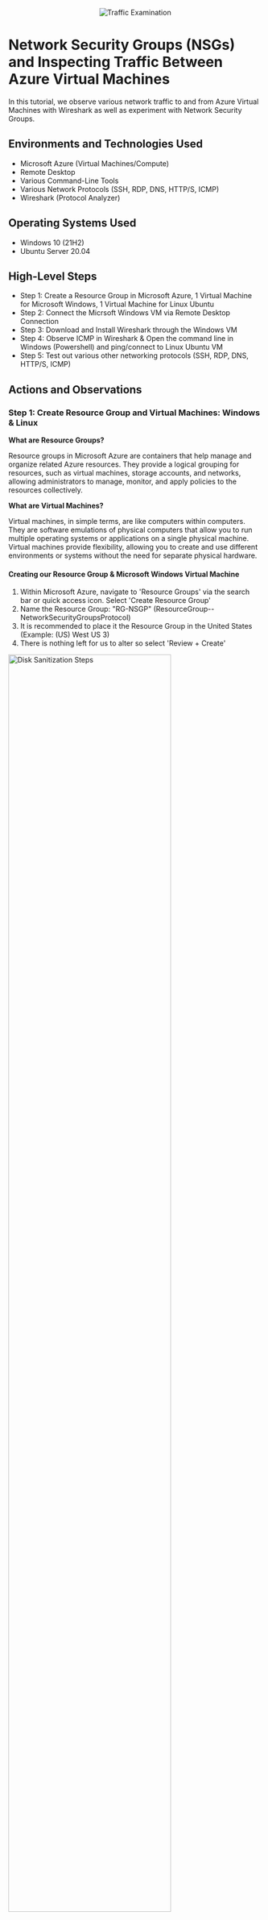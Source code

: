 <p align="center">
<img src="https://i.imgur.com/Ua7udoS.png" alt="Traffic Examination"/>
</p>

<h1>Network Security Groups (NSGs) and Inspecting Traffic Between Azure Virtual Machines</h1>
In this tutorial, we observe various network traffic to and from Azure Virtual Machines with Wireshark as well as experiment with Network Security Groups. <br />


<h2>Environments and Technologies Used</h2>

- Microsoft Azure (Virtual Machines/Compute)
- Remote Desktop
- Various Command-Line Tools
- Various Network Protocols (SSH, RDP, DNS, HTTP/S, ICMP)
- Wireshark (Protocol Analyzer)

<h2>Operating Systems Used </h2>

- Windows 10 (21H2)
- Ubuntu Server 20.04

<h2>High-Level Steps</h2>

- Step 1: Create a Resource Group in Microsoft Azure, 1 Virtual Machine for Microsoft Windows, 1 Virtual Machine for Linux Ubuntu
- Step 2: Connect the Micrsoft Windows VM via Remote Desktop Connection
- Step 3: Download and Install Wireshark through the Windows VM
- Step 4: Observe ICMP in Wireshark & Open the command line in Windows (Powershell) and ping/connect to Linux Ubuntu VM
- Step 5: Test out various other networking protocols (SSH, RDP, DNS, HTTP/S, ICMP)

<h2>Actions and Observations</h2>

<h3>Step 1: Create Resource Group and Virtual Machines: Windows & Linux</h3>

<Strong>What are Resource Groups?</strong>
<p>Resource groups in Microsoft Azure are containers that help manage and organize related Azure resources. They provide a logical grouping for resources, such as virtual machines, storage accounts, and networks, allowing administrators to manage, monitor, and apply policies to the resources collectively.</p>

<Strong>What are Virtual Machines?</Strong>
<p>Virtual machines, in simple terms, are like computers within computers. They are software emulations of physical computers that allow you to run multiple operating systems or applications on a single physical machine. Virtual machines provide flexibility, allowing you to create and use different environments or systems without the need for separate physical hardware.</p>

<h4>Creating our Resource Group & Microsoft Windows Virtual Machine</h4>

1. Within Microsoft Azure, navigate to 'Resource Groups' via the search bar or quick access icon. Select 'Create Resource Group'
2. Name the Resource Group: "RG-NSGP" (ResourceGroup--NetworkSecurityGroupsProtocol)
3. It is recommended to place it the Resource Group in the United States (Example: (US) West US 3)
4. There is nothing left for us to alter so select 'Review + Create'

<img src="https://i.imgur.com/7C9XtMr.png" height="80%" width="80%" alt="Disk Sanitization Steps"/>

<p>Now that the Resource Group has been created, we can now place both our Virtual Machines (Windows & Linux Ubuntu) inside of it. First, we will create our Windows Virtual Machine.</p>

5. Within Azure, naviagte to 'Virtual Machines' via the search bar or quick access icon. Select 'Create Virtual Machine'
6. Next to ‘Resource Group’, we want to select the Resource Group we just created: "RG-NSGP"
7. VM Name: 'VM1-Windows', Operating System Image: ‘Windows 10 Pro, version 22H2 - x64 Gen2', Size: 2vcpus (anything above 1vcpu will allow the VM to run efficiently. Otherwise, it'll be slow and lag.)
8. Create a username and password. We will be asked for this later when connecting to our VM via Remote Desktop Connection. 
9. Select the blue check mark under licensing: 'I confirm I have an eligible Windows 10/11 license with multi-tenant hosting rights.’
10. There is nothing to change here, but take notice on how Azure automatically assigned/created a Virtual Network. In this case, it is named ‘(new) VM1-Windows-vnet’. When creating our Linux Virtual Machine, we’ll want to make sure it is also on this same network so that our two Virtual Machines are under one network and can communicate with one another.
11. Select 'Review + Create'

<img src="https://i.imgur.com/7lD5Ddk.png" height="80%" width="80%" alt="Disk Sanitization Steps"/>
<img src="https://i.imgur.com/pcjMUcX.png" height="80%" width="80%" alt="Disk Sanitization Steps"/>
<img src="https://i.imgur.com/tuUWdN9.png" height="80%" width="80%" alt="Disk Sanitization Steps"/>

<h4>Creating our Linux Ubuntu Virtual Machine</h4>

1. Azure > naviagte to 'Virtual Machines' via the search bar or quick access icon. Select 'Create Virtual Machine'
2. Next to 'Resource Group', we want the Resource Group created previously: "RG-NSGP"
3. VM Name: 'VM2-Linux', Operating System Image: 'Ubuntu Server 20.04 LTS -x64 Gen2', Size: 2vcpu
4. Under ‘Administrator Account’, instead of selecting ‘SSH’, we want to select ‘Password’ and create a username and password again. This username and password will be necessary when we access this Linux command line from our Windows VM
5. We’ll forward from ‘Next: Disks >’ and then to ‘Next: Networking >’: 

<p>We can see that we have the same virtual network as our Microsoft Windows VM. Again, this allows for our Virtual Machines to better communicate with one another as they are now on the same network</P>

6. There is nothing left to alter so we will select ‘Review + Create’ and ‘Create’

<img src="https://i.imgur.com/DJmEXEB.png" height="80%" width="80%" alt="Disk Sanitization Steps"/>
<img src="https://i.imgur.com/DJmEXEB.png" height="80%" width="80%" alt="Disk Sanitization Steps"/>
<img src="https://i.imgur.com/DJmEXEB.png" height="80%" width="80%" alt="Disk Sanitization Steps"/>

<br>

<h3> Step 2: Connect to the Microsoft Windows VM via Remote Desktop Connection</h3>

<p>Both our Windows and Linux Virtual Machines have been created. Now, it’s time to connect to our Windows Virtual Machine using Remote Desktop Connection and hop inside. We want to be able to access our Microsoft Operating System so that we can start observing Network Protocols.</p>

<Strong>What are Public IP Addresses?</Strong>
<p>We are going to be copying the Public IP Addresses of our Virtual Machines in order to get inside of them. Public IP addresses, in simple terms, are unique numerical identifiers assigned to devices connected to the internet. They allow devices to communicate with other devices and services on the internet. Just like a home address helps identify where you live, a public IP address helps identify and locate devices, such as computers or routers, on the internet, enabling them to send and receive data across the global network.</p>

1. Within Azure > Select 'Virtual Machines' > Select 'VM1-Windows' > Copy the Public IP Address
2. Those with Microsoft Windows on their physical machine, navigate to search bar on desktop and type 'Remote Desktop Connection'. Those with MacOS on their physical machine, navigate to the App Store & download 'Microsoft Remote Desktop'

<p>(I'm personally using MacOS so the following images will be taken from that perspective. However, the process for Microsoft Users is the same.)</P.

3. Open 'Microsoft Remote Desktop' > Click 'Add PC'
4. Under PC Name: paste the Public IP address 
5. Double Click the recently added VM and sign in using the username/password created in Step 1
6. Press ‘continue’ until you reach the ‘Welcome’ screen for WindowOS

<p>We are now inside of our Windows Virtual Machine. The next step is to download/install Wireshark inside of our Windows Virtual Machine so that we can now finally observe Network Security Groups and Networking Protocols working in real time.</p>

<img src="https://i.imgur.com/DJmEXEB.png" height="80%" width="80%" alt="Disk Sanitization Steps"/>
<img src="https://i.imgur.com/DJmEXEB.png" height="80%" width="80%" alt="Disk Sanitization Steps"/>
<img src="https://i.imgur.com/DJmEXEB.png" height="80%" width="80%" alt="Disk Sanitization Steps"/>

<br>

<h3>Step 3: Download and Install Wireshark through Windows VM</h3>

<strong>What is Wireshark and why is it useful?</strong>
<p>Wireshark is a protocol analyzer, meaning it captures and analyzes network traffic in real-time. It helps in understanding and diagnosing network-related issues by giving detailed insights/information into the communication happening between devices on the network. Since you can peak into all the traffic coming through, it's useful in identifying problems, troubleshooting network performance, and detecting security vulnerabilities.</p>

1. Inside of our Microsoft Windows VM, navigate to 'Microsoft Edge > Search 'Download Wireshark'

<p>The link is also here:https://www.wireshark.org/download.html</p>

2. We want to download Wireshark for Windows Installer 64-bit since that is the current operating system we are using
3. Once downloaded, you can access Wireshark via the top right hand corner by double-clicking ‘Open file’ or clicking ‘File Explorer’ at the bottom of the screen and navigating to ‘Downloads’
4. The App Installer for Wireshark will open. Keep selecting ‘Next’, ‘Noted’, ‘Install’, and ‘Finish’. We will install Wireshark with all of its default settings. There is nothing we need to alter with the application. Agree to all terms.
5. Navigate to the search bar on Windows Desktop and type ‘Wireshark’ > Open the application
6. Select ‘Ethernet’ > Click the blue icon shark fin in the top left-hand in order to start capturing packets

<p>We are now inside of Wireshark inside of our Windows Virtual Machine. Wireshark is capturing and displaying data packets. It seems like it’s spamming right now, but it’s essentially showing everything that’s going on with our computer behind the scenes. 

We will now filter and observe various different network protocols and connect to our Linux Virtual Machine.</p>

<img src="https://i.imgur.com/DJmEXEB.png" height="80%" width="80%" alt="Disk Sanitization Steps"/>
<img src="https://i.imgur.com/DJmEXEB.png" height="80%" width="80%" alt="Disk Sanitization Steps"/>
<img src="https://i.imgur.com/DJmEXEB.png" height="80%" width="80%" alt="Disk Sanitization Steps"/>
<img src="https://i.imgur.com/DJmEXEB.png" height="80%" width="80%" alt="Disk Sanitization Steps"/>

<br>

<h3>Step 4: Observe ICMP Protocol & Connect to Linux Virtual Machine</h3>

<h4>Part 1: [xxxx]</h4>

<Strong>What is ICMP?</strong>
<p>Inside of Wireshark, we will filter by ICMP. ICMP (Internet Control Message Protocol) is a network protocol that allows devices on a network to send control and error messages to each other. It is primarily used for diagnostic and troubleshooting purposes. ICMP messages include things like ping requests and error notifications, helping to check if a device is reachable, measure network latency, and identify network issues such as unreachable hosts or congested connections. Essentially, ICMP is like a messaging system that helps devices communicate about network conditions and status.</p>

1. Inside Wireshark, we can filter by ICMP by navigating to the search by at the top section, typing ‘ICMP’, and hitting the ‘Enter’ key
2. The screen should clear as we are now only observing ICMP traffic. We will create some ICMP traffic by pinging/connecting to our Linux Virtual Machine
3. To connect to our Linux VM, open our command-line in Windows (Powershell): Microsoft Desktop > Search bar > "Powershell"

<p>We need the Private IP address of our Linux Machine</p>
<Strong>What is the purpose in connecting to a private IP address?</strong>

<p>Connecting to a private IP address is typically done within a local network or a private network environment. The purpose of connecting to a private IP address is to access and communicate with devices or services within that network. Private IP addresses are not directly accessible from the internet but are used for internal network communication. By connecting to a private IP address, you can interact with resources such as computers, servers, printers, or other devices within the local network, enabling tasks like file sharing, remote management, or accessing network services within that private network.</p>

4. Go to Azure portal (outside of the Windows VM) > select 'Virtual Machines' > select 'VM2-Linux' (our Linux VM)
5. Scroll down slightly & under the "Networking" subheading, we can see our Private IP address (example: 10.0.0.5) > Copy Private IP address
6. Navigate back to Microsoft Windows VM command-line (Powershell) > we are going to ping to our Linux VM > Type "ping 10.0.0.5" > we can see data packets being transmitted on Wireshark as our two machines talk to one another via request/reply

<Strong>What does the ping command do?</strong>
<p>In simple terms, the "ping" command is like sending a message to another device on a network to see if it's there and how long it takes for the message to come back. It helps you check if a device is reachable and measure the time it takes for data to travel between your device and the target device. It's like saying "Hey, are you there?" and waiting for a response to know if the device is active and how fast it responds.</p>

<img src="https://i.imgur.com/DJmEXEB.png" height="80%" width="80%" alt="Disk Sanitization Steps"/>
<img src="https://i.imgur.com/DJmEXEB.png" height="80%" width="80%" alt="Disk Sanitization Steps"/>
<img src="https://i.imgur.com/DJmEXEB.png" height="80%" width="80%" alt="Disk Sanitization Steps"/>
<img src="https://i.imgur.com/DJmEXEB.png" height="80%" width="80%" alt="Disk Sanitization Steps"/>

7. We're going to connect to an external website (example: www.google.com) > Type "ping www.google.com" in the command-line

<p>Pinging to an external, public website allows us to check connectivity to the internet. If pinging to www.google.com fails, it typically indicates that the computer is unable to establish a network connection or reach the destination server (in this case, google.com). This could be due to various issues such as a loss of internet connectivity, DNS resolution problems, firewall restrictions, or a problem with the target server itself</p>

8. We can see in Wireshark, the reply/request from another IP address that is responding back to us. We can see it is one of Google’s public IP addresses. This means we have connectivity to the internet

<img src="https://i.imgur.com/DJmEXEB.png" height="80%" width="80%" alt="Disk Sanitization Steps"/>
<img src="https://i.imgur.com/DJmEXEB.png" height="80%" width="80%" alt="Disk Sanitization Steps"/>

<br>

<h4>Part 2: Network Security Groups in Action</h4>

<p>Now that we have pinged successfully to our Linux VM and have observed connectivity to the internet, we will create a never-ending,perpetual ping to our Linux VM. This is so we can later witness Network Security Groups and Firewalls in action.</p>

<strong>What are Network Security Groups in Azure?</strong>
<p>Network Security Groups (NSGs) in Azure are a feature of Azure Networking that provide network traffic filtering and security for virtual networks and subnets. They act as virtual firewalls, allowing you to define inbound and outbound traffic rules based on source IP addresses, destination IP addresses, ports, and protocols.

NSGs help control access to Azure resources by permitting or denying network traffic to and from virtual machines, subnets, or specific IP addresses. They provide an additional layer of security by allowing administrators to enforce network-level security policies, restrict unauthorized access, and protect against malicious activity within the Azure environment.

By associating NSGs with virtual networks and subnets, you can create a set of rules to control network traffic and apply security policies across multiple resources. This allows for fine-grained control over network communication and helps ensure the security and integrity of your Azure infrastructure.</p>

1. In the command-line inside of our Microsoft Windows VM, type “ping 10.0.0.5 -t”
The “-t” means to continuously, indefinitely “ping”.

2. We can see in Wireshark via the Source/Destination & Request/Reply sections that our Windows VM and Linux VM keep talking to each other constantly & continuously 

<img src="https://i.imgur.com/DJmEXEB.png" height="80%" width="80%" alt="Disk Sanitization Steps"/>
<img src="https://i.imgur.com/DJmEXEB.png" height="80%" width="80%" alt="Disk Sanitization Steps"/>

We’re now going to place a Network Security rule inside of Azure to stop ICMP traffic: 

3. Navigate to Azure (outside of Windows VM) > Select 'Virtual Machines' > Select 'VM2-Linux'
4. Select ‘Networking’ on the left-hand bar > Click ‘Add Inbound Security Rule’
5. Our goal is to cease ICMP traffic from anywhere and everywhere. Thus, we leave the Source with “Any” and Destination “Any”. Port ranges don’t need to be specified since we want to stop it from everywhere. Under ‘Protocol’ select ‘ICMP’. The action should be ‘Deny’ since we want to cease traffic.
6. The priority number is important. We want to give it top priority. We want this rule to be honored and not allow other rules to tamper with it. Thus, we give it the earliest/smallest number so it’s placed at the top of the hierarchy. Anything above 300 is good so in this case we will type ‘200’
7. We will give it the name ‘DenyICMPAnywhere’ and ‘Add’

<img src="https://i.imgur.com/DJmEXEB.png" height="80%" width="80%" alt="Disk Sanitization Steps"/>
<img src="https://i.imgur.com/DJmEXEB.png" height="80%" width="80%" alt="Disk Sanitization Steps"/>

<p>We can now see our rule has been added. We will navigate back inside the Microsoft Windows VM and see the traffic on Wireshark. We see that the Request has Timed Out. This means that there is a Firewall preventing the inbound traffic.</p>

<p>Blocking ICMP (Internet Control Message Protocol) traffic on a firewall is often done for security reasons. ICMP can be misused for network reconnaissance, such as ICMP-based scanning or ICMP redirect attacks, which can compromise network security. By blocking ICMP traffic, potential vulnerabilities and information leakage can be mitigated, reducing the attack surface and enhancing the overall security posture of the network. However, it's important to note that blocking ICMP may also hinder legitimate network troubleshooting and diagnostic capabilities, so firewall rules should be carefully configured based on the specific security requirements and operational needs of the network.</p>

<img src="https://i.imgur.com/DJmEXEB.png" height="80%" width="80%" alt="Disk Sanitization Steps"/>

Now that we have witnessed what Network Security Groups can do, we will allow for inbound ICMP traffic again:

8. Navigate back to Azure Portal > Select 'Virtual Machines' > Select 'VM2-Linux' > 'Networking' > Delete our Network Security Rule
9. Now that we have deleted this rule, the ‘ping 10.0.0.5 -t’ command should start working again. Inbound traffic is being permitted again since we deleted the rule that was preventing it. If we navigate back to our command line, we can see it being allowed again
10. Type ‘Control C’ to stop the constant pinging in the command-line

<img src="https://i.imgur.com/DJmEXEB.png" height="80%" width="80%" alt="Disk Sanitization Steps"/>
<img src="https://i.imgur.com/DJmEXEB.png" height="80%" width="80%" alt="Disk Sanitization Steps"/>
<img src="https://i.imgur.com/DJmEXEB.png" height="80%" width="80%" alt="Disk Sanitization Steps"/>

<br>

<h3>Step 5: Test Out Various Other Networking Protocols (SSH, DHCP, DNS, RDP)</h3>

<h4>SSH Protocol:</h4>
<strong>What is SSH protocol?</strong>
<p>SSH protocol allows us to access another computer's command-line. SSH (Secure Shell) is a cryptographic network protocol that allows secure remote access and communication between computers. It provides a secure way to log into a remote system over an untrusted network, encrypting the connection and preventing unauthorized access.</p>

<p>SSH is important because it enables secure remote administration, file transfers, and tunneling of other network services. It ensures confidentiality, integrity, and authentication, making it a crucial protocol for secure remote access and management of systems and servers.</p>

1. Navigate to Microsoft Windows VM > Open Wireshark > filter by SSH by typing "SSH" into search bar > press "Enter" key

<p>Using the command-line (Powershell) in the Windows VM, we want to “SSH” into our Ubuntu Linux VM. Doing so will give us access to the Linux VM command-line. We will need the Private IP Address again (example: 10.0.0.5) and the username/password we set up when originally creating our Linux VM back in Step 1.</p>

2. In Powershell, type “ssh [username]@[privateipaddress]”; For this example: "ssh darinstathos@10.0.0.5"
3. When asked whether we want to continue connecting, type “Yes”

<p>**Sidenote: just by us trying to access the Linux command-line, we can already see some traffic being created inside of Wireshark</p>

4. Type in the password that you created. The characters will not show but trust that the command-line is aware of you typing your password
5. We can now see SSH traffic being generated in Wireshark. Inside the command-line, the green colored text signifies that we are inside our Linux VM command-line
6. Type ‘Exit’ and get out of our Linux VM and back into our Windows VM. We won’t do or change anything inside of our Linux command-line so for now

<img src="https://i.imgur.com/DJmEXEB.png" height="80%" width="80%" alt="Disk Sanitization Steps"/>
<img src="https://i.imgur.com/DJmEXEB.png" height="80%" width="80%" alt="Disk Sanitization Steps"/>

<br>

<h4>DHCP Protocol:</h4>

<strong>What is DHCP protocol?</strong>

<p>DHCP (Dynamic Host Configuration Protocol) is a network protocol that automatically assigns IP addresses to devices on a network. It is important because it simplifies the process of connecting devices to a network by eliminating the need for manual IP address configuration. DHCP ensures that devices can easily join a network and communicate with other devices without conflicts, making network setup and management more efficient and convenient.</p>

<p>What we're going to do right now is request a new IP address from the DHCP server installed within Microsoft Azure and observe the traffic that happens on Wireshark:</p>

1. Within Microsoft Windows VM > open 'Wireshark' > filter by 'DHCP' in the search bar on top > press "Enter" key
2. In the command-line (Powershell) we will type “ipconfig /renew” 

<p>In simple terms, the command "ipconfig /renew" is like asking the network to give your device a new address. It tells your computer to request a fresh IP address from the DHCP server, which is responsible for assigning IP addresses on the network. This command is useful when you want to refresh your network connection or resolve connectivity issues by obtaining a new IP address.</p>

<p>**Side note: We may temporarily lose connection to our VM as we are assigned a new IP address from the DHCP server</p>

3. We can see on Wireshark that some traffic was generated once we requested a new IP address

[[XXX: NEED TO TAKE SCREENSHOT OF THIS CONNECTION __ DONT HAVE A PICTURE YET. NEED TO LOOK AT VIDEO TO SEE IF THEY GOT A NEW IP SHOWN UP ON THEIR WIRESHARK AND MATCHES COMMAND_LINE]]

<img src="https://i.imgur.com/DJmEXEB.png" height="80%" width="80%" alt="Disk Sanitization Steps"/>
<img src="https://i.imgur.com/DJmEXEB.png" height="80%" width="80%" alt="Disk Sanitization Steps"/>

<br>

<h4>DNS Protocol:</h4>

<strong>What is DNS protocol?</strong>

<p>DNS (Domain Name System) is a protocol that translates human-readable domain names, such as www.example.com, into IP addresses, which are the numerical addresses used by computers to identify each other on a network. The DNS protocol is responsible for resolving domain names to their corresponding IP addresses and vice versa. The DNS protocol plays a crucial role in enabling the internet to function by providing a distributed and hierarchical system for domain name resolution. It helps users access websites and other network resources using familiar domain names, without needing to remember and enter the underlying IP addresses.</p>

We're going to use the Microsoft Windows VM command-line to find IP addresses of popular sites on the internet and witness the traffic it generates on Wireshark:

1. Inside Microsoft Windows VM, navigate to Wireshark > filter by "DNS" or "tcp.port == 53" in the search bar > press "Enter" key
2. In the command-line (Powershell), type “nslookup www.google.com”

<p>The "nslookup" command is like a detective tool for finding information about domain names and IP addresses. When you use the "nslookup" command and provide a domain name or IP address, it helps you discover details like the corresponding IP address, domain name ownership, and DNS configurations. It's a useful tool for troubleshooting network issues and checking the status of DNS servers.</p>

3. Within the command-line, we are given Google's IP address and within Wireshark, we see an external IP address communicating with our virtual machine 

[[XXX: NEED TO TAKE SCREENSHOT OF THIS CONNECTION __ DONT HAVE A PICTURE YET. NEED TO LOOK AT VIDEO TO SEE IF THEY GOT A NEW IP SHOWN UP ON THEIR WIRESHARK AND MATCHES COMMAND_LINE]]

<img src="https://i.imgur.com/DJmEXEB.png" height="80%" width="80%" alt="Disk Sanitization Steps"/>
<img src="https://i.imgur.com/DJmEXEB.png" height="80%" width="80%" alt="Disk Sanitization Steps"/>

<br>

<h4>RDP Protocol:</h4>

<strong>What is RDP Protocol?</strong>

<p>RDP (Remote Desktop Protocol) is a technology that allows you to remotely access and control a computer or server from a different location. It enables you to see and interact with a remote computer's desktop as if you were sitting in front of it. RDP is commonly used for remote administration, remote support, and accessing resources on a remote computer securely and conveniently.</p>

1. Inside Microsoft Windows VM, navigate to Wireshark > filter by "tcp.port == 3389" in the search bar (TCP Port 3389 is the port using for Remote Desktop Protocol) > press "Enter" key
2. We can see that it’s already spamming traffic within Wireshark because we are currently using RDP since our physical machine is utilizing Remote Desktop Connection to operate our Virtual Machine 


<img src="https://i.imgur.com/DJmEXEB.png" height="80%" width="80%" alt="Disk Sanitization Steps"/>
<img src="https://i.imgur.com/DJmEXEB.png" height="80%" width="80%" alt="Disk Sanitization Steps"/>



